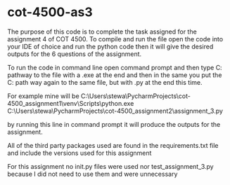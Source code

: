 # cot-4500-as3
The purpose of this code is to complete the task assigned for the assignment 4 of COT 4500. To compile and run the file open the code into your IDE of choice and run the python code then it will give the desired outputs for the 6 questions of the assignment.

To run the code in command line open command prompt and then type C: pathway to the file with a .exe at the end and then in the same you put the C: path way again to the same file, but with .py at the end this time.

For example mine will be C:\Users\stewa\PycharmProjects\cot-4500_assignment1\venv\Scripts\python.exe C:\Users\stewa\PycharmProjects\cot-4500_assignment2\assignment_3.py

by running this line in command prompt it will produce the outputs for the assignment.

All of the third party packages used are found in the requirements.txt file and include the versions used for this assignment

For this assignment no init.py files were used nor test_assignment_3.py because I did not need to use them and were unnecessary
